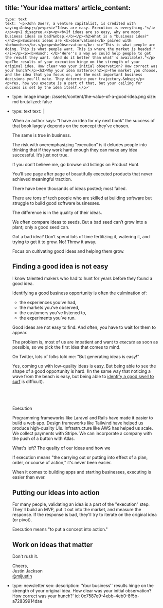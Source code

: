 title: 'Your idea matters'
article_content:
  -
    type: text
    text: '<p>John Doerr, a venture capitalist, is credited with saying:&nbsp;</p><p><i>"Ideas are easy. Execution is everything."</i></p><p>I disagree.</p><p><b>If ideas are so easy, why are most business ideas so bad?&nbsp;</b></p><h2>What is a "business idea?"</h2><p>Business ideas are <b>observations</b> paired with <b>hunches</b>.</p><p><b>Observation</b>: <i>"This is what people are doing. This is what people want. This is where the market is headed."</i></p><p><b>Hunch: </b>"Here''s a way we could help people to get the result they want. (And do it better than what''s available)."</p><p>The results of your execution hinge on the strength of your original idea. How clear was your initial observation? How correct was your hunch?</p><h2>Why your idea matters</h2><p>The market you choose, and the idea that you focus on, are the most important business decisions you’ll make. They determine your trajectory.&nbsp;</p><p>Yes, how you execute is a part of that, but your ceiling for success is set by the idea itself.</p>'
  -
    type: image
    image: /assets/content/the-value-of-a-good-idea.png
    size: md
    brutalized: false
  -
    type: text
    text: |
      <p>When an author says: “I have an idea for my next book” the success of that book largely depends on the concept they’ve chosen.
      
      The same is true in business.</p><p>The risk with overemphasizing “execution” is it deludes people into thinking that if they work hard enough they can make any idea successful. It’s just not true.&nbsp;</p><p>If you don’t believe me, go browse old listings on Product Hunt. 
      
      You’ll see page after page of beautifully executed products that never achieved meaningful traction.
      
      There have been thousands of ideas posted; most failed.&nbsp;</p><p>There are tons of tech people who are skilled at building software but struggle to build good software businesses.
      
      The difference is in the quality of their ideas.</p><p>We often compare ideas to seeds. But a bad seed can’t grow into a plant; only a good seed can.&nbsp;
      </p><p>Got a bad idea? Don’t spend lots of time fertilizing it, watering it, and trying to get it to grow. No! Throw it away.
      
      Focus on cultivating good ideas and helping them grow.&nbsp;</p><h2>Finding a good idea is not easy</h2><p>I know talented makers who had to hunt for years before they found a good idea.&nbsp;</p><p>Identifying a good business opportunity is often the culmination of:</p><ul><li>the experiences you’ve had,</li><li>the markets you’ve observed,</li><li>the customers you’ve listened to,</li><li>the experiments you’ve run.&nbsp;</li></ul><p>Good ideas are not easy to find. And often, you have to wait for them to appear.&nbsp;</p><p>The problem is, most of us are impatient and want to <i>execute</i> as soon as possible, so we pick the first idea that comes to mind.</p><p>On Twitter, lots of folks told me: "But generating ideas is easy!"</p><p>Yes, coming up with low-quality ideas is easy. But being able to see the shape of a good opportunity is hard. (In the same way that noticing a wave from the beach is easy, but being able to <a href="/surfing">identify a good swell to surf</a> is difficult).</p><h2><br></h2><p>Execution&nbsp;</p><p>Programming frameworks like Laravel and Rails have made it easier to build a web app. Design frameworks like Tailwind have helped us produce high-quality UIs. Infrastructure like AWS has helped us scale. We collect payments with Stripe. We can incorporate a company with the push of a button with Atlas.</p><p>What's left? The quality of our ideas and how we</p><p>If execution means "the carrying out or putting into effect of a plan, order, or course of action," it's never been easier.</p><p>When it comes to building apps and starting businesses, executing is easier than ever.&nbsp;</p><h2>Putting our ideas into action</h2><p>For many people, validating an idea is a part of the "execution" step. They'll build an MVP, put it out into the market, and measure the response. If the response is bad, they'll try to iterate on the original idea (or pivot).</p><p>Execution means "to put a concept into action."&nbsp;</p><h2>Work on ideas that matter</h2><p>Don't rush it.</p><p>Cheers,<br>Justin Jackson<br><a href="https://twitter.com/mijustin">@mijustin</a></p>
  -
    type: newsletter
seo:
  description: 'Your business'' results hinge on the strength of your original idea. How clear was your initial observation? How correct was your hunch?'
id: 0c7587e9-4ebb-4eb0-8f5b-a72839914dae
